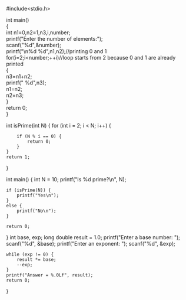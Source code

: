 #include<stdio.h>   

int main()    
{    
 int n1=0,n2=1,n3,i,number;    
 printf("Enter the number of elements:");    
 scanf("%d",&number);    
 printf("\n%d %d",n1,n2);//printing 0 and 1    
 for(i=2;i<number;++i)//loop starts from 2 because 0 and 1 are already printed    
 {    
  n3=n1+n2;    
  printf(" %d",n3);    
  n1=n2;    
  n2=n3;    
 }  
  return 0;  
 }  

   int isPrime(int N) {
    for (int i = 2; i < N; i++) {

        if (N % i == 0) {
            return 0;
        }
    }
    return 1;
}

int main() {
    int N = 10;
    printf("Is %d prime?\n", N);

    if (isPrime(N)) {
        printf("Yes\n");
    }
    else {
        printf("No\n");
    }

    return 0;
}
int base, exp;
    long double result = 1.0;
    printf("Enter a base number: ");
    scanf("%d", &base);
    printf("Enter an exponent: ");
    scanf("%d", &exp);

    while (exp != 0) {
        result *= base;
        --exp;
    }
    printf("Answer = %.0Lf", result);
    return 0;
}

